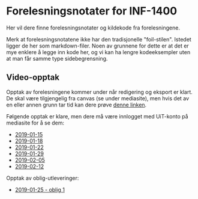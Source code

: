 Forelesningsnotater for INF-1400
===============================

Her vil dere finne forelesningsnotater og kildekode fra forelesningene.

Merk at forelesningsnotatene ikke har den tradisjonelle "foil-stilen". Istedet ligger de her som markdown-filer. Noen av grunnene for dette er at det er mye enklere å legge inn kode her, og vi kan ha lengre kodeeksempler uten at man får samme type sidebegrensning.


## Video-opptak

Opptak av forelesningene kommer under når redigering og eksport er klart. De skal være tilgjengelig fra canvas (se under mediasite), men hvis det av en eller annen grunn tar tid kan dere 
prøve [denne linken](https://mediasite.uit.no/Mediasite/Catalog/Full/e53167ae-6d13-4616-84b3-ca9b8dd1a815).

Følgende opptak er klare, men dere må være innlogget med UiT-konto på mediasite for å se dem:

- [2019-01-15](https://mediasite.uit.no/Mediasite/Play/7161ea21bfd943709aafcaf2f79c80071d?catalog=e53167ae6d13461684b3ca9b8dd1a81521)
- [2019-01-18](https://mediasite.uit.no/Mediasite/Play/f62cbb2e537c475cafde67dc2b1cd4d51d?catalog=e53167ae6d13461684b3ca9b8dd1a81521)
- [2019-01-22](https://mediasite.uit.no/Mediasite/Play/6c55823ed3fd4935b0684dc278b5334b1d?catalog=e53167ae6d13461684b3ca9b8dd1a81521)
- [2019-01-29](https://mediasite.uit.no/Mediasite/Play/38b4f7294318447ab0c95073198568741d)
- [2019-02-05](https://mediasite.uit.no/Mediasite/Play/af1babfffc8745139f4d9960f9c787321d)
- [2019-02-12](https://mediasite.uit.no/Mediasite/Play/e0f2f71aa69f40f69cd01e7e2b54259f1d)


Opptak av oblig-utleveringer: 

- [2019-01-25 - oblig 1](https://mediasite.uit.no/Mediasite/Play/987ae07c99634ff29a74caaf09fcbcac1d?catalog=e53167ae6d13461684b3ca9b8dd1a81521)

